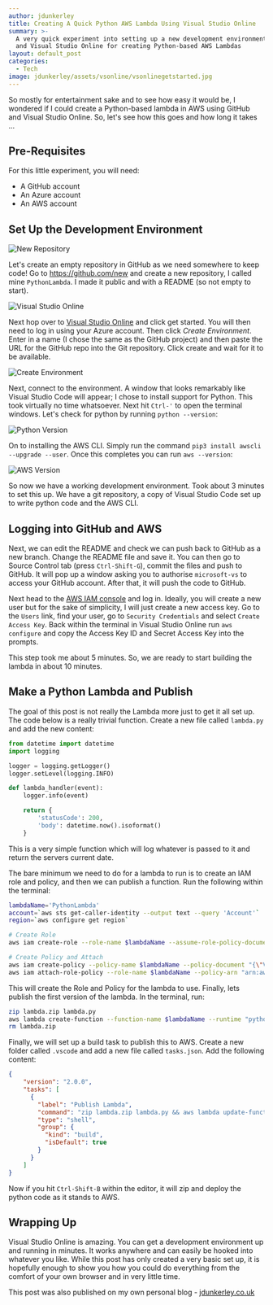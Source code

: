 ```yaml
---
author: jdunkerley
title: Creating A Quick Python AWS Lambda Using Visual Studio Online
summary: >-
  A very quick experiment into setting up a new development environment in GitHub
  and Visual Studio Online for creating Python-based AWS Lambdas
layout: default_post
categories:
  - Tech
image: jdunkerley/assets/vsonline/vsonlinegetstarted.jpg
---
```

So mostly for entertainment sake and to see how easy it would be, I wondered if I could create a Python-based lambda in AWS using GitHub and Visual Studio Online. So, let's see how this goes and how long it takes ...

## Pre-Requisites

For this little experiment, you will need:
 
- A GitHub account
- An Azure account
- An AWS account

## Set Up the Development Environment

<img src="{{ site.baseurl }}/jdunkerley/assets/vsonline/newrepository.jpg" alt="New Repository" />

Let's create an empty repository in GitHub as we need somewhere to keep code! Go to https://github.com/new and create a new repository, I called mine `PythonLambda`. I made it public and with a README (so not empty to start).

<img src="{{ site.baseurl }}/jdunkerley/assets/vsonline/vsonlinegetstarted.jpg" alt="Visual Studio Online" />

Next hop over to [Visual Studio Online](https://visualstudio.microsoft.com/services/visual-studio-online/) and click get started. You will then need to log in using your Azure account. Then click *Create Environment*. Enter in a name (I chose the same as the GitHub project) and then paste the URL for the GitHub repo into the Git repository. Click create and wait for it to be available. 

<img src="{{ site.baseurl }}/jdunkerley/assets/vsonline/createenvironment.jpg" alt="Create Environment" />

Next, connect to the environment. A window that looks remarkably like Visual Studio Code will appear; I chose to install support for Python. This took virtually no time whatsoever. Next hit `Ctrl-'` to open the terminal windows. Let's check for python by running `python --version`:

<img src="{{ site.baseurl }}/jdunkerley/assets/vsonline/pythonversion.jpg" alt="Python Version" />

On to installing the AWS CLI. Simply run the command `pip3 install awscli --upgrade --user`. Once this completes you can run `aws --version`:

<img src="{{ site.baseurl }}/jdunkerley/assets/vsonline/awsversion.jpg" alt="AWS Version" />

So now we have a working development environment. Took about 3 minutes to set this up. We have a git repository, a copy of Visual Studio Code set up to write python code and the AWS CLI.

## Logging into GitHub and AWS

Next, we can edit the README and check we can push back to GitHub as a new branch. Change the README file and save it. You can then go to Source Control tab (press `Ctrl-Shift-G`), commit the files and push to GitHub. It will pop up a window asking you to authorise `microsoft-vs` to access your GitHub account. After that, it will push the code to GitHub.

Next head to the [AWS IAM console](https://console.aws.amazon.com/iam/home#/home) and log in. Ideally, you will create a new user but for the sake of simplicity, I will just create a new access key. Go to the `Users` link, find your user, go to `Security Credentials` and select `Create Access Key`. Back within the terminal in Visual Studio Online run `aws configure` and copy the Access Key ID and Secret Access Key into the prompts. 

This step took me about 5 minutes. So, we are ready to start building the lambda in about 10 minutes.

## Make a Python Lambda and Publish

The goal of this post is not really the Lambda more just to get it all set up. The code below is a really trivial function. Create a new file called `lambda.py` and add the new content:

~~~python
from datetime import datetime
import logging

logger = logging.getLogger()
logger.setLevel(logging.INFO)

def lambda_handler(event):
    logger.info(event)

    return {
        'statusCode': 200,
        'body': datetime.now().isoformat()
    }
~~~

This is a very simple function which will log whatever is passed to it and return the servers current date. 

The bare minimum we need to do for a lambda to run is to create an IAM role and policy, and then we can publish a function. Run the following within the terminal:

~~~bash
lambdaName='PythonLambda'
account=`aws sts get-caller-identity --output text --query 'Account'`
region=`aws configure get region`

# Create Role
aws iam create-role --role-name $lambdaName --assume-role-policy-document "{\"Version\":\"2012-10-17\",\"Statement\":[{\"Effect\":\"Allow\",\"Principal\":{\"Service\":\"lambda.amazonaws.com\"},\"Action\":\"sts:AssumeRole\"}]}" 

# Create Policy and Attach
aws iam create-policy --policy-name $lambdaName --policy-document "{\"Version\": \"2012-10-17\",\"Statement\": [{\"Effect\": \"Allow\",\"Action\": \"logs:CreateLogGroup\",\"Resource\": \"arn:aws:logs:$region:$account:*\"},{\"Effect\": \"Allow\",\"Action\": [\"logs:CreateLogStream\",\"logs:PutLogEvents\"],\"Resource\": [\"arn:aws:logs:$region:$account:log-group:/aws/lambda/$function:*\"]}]}"
aws iam attach-role-policy --role-name $lambdaName --policy-arn "arn:aws:iam::$account:policy/$lambdaName"
~~~

This will create the Role and Policy for the lambda to use. Finally, lets publish the first version of the lambda. In the terminal, run:

~~~bash
zip lambda.zip lambda.py
aws lambda create-function --function-name $lambdaName --runtime "python3.7" --handler "lambda_handler" --zip-file fileb://lambda.zip --role "arn:aws:iam::$account:role/$lambdaName"
rm lambda.zip
~~~

Finally, we will set up a build task to publish this to AWS. Create a new folder called `.vscode` and add a new file called `tasks.json`. Add the following content:

~~~json
{
    "version": "2.0.0",
    "tasks": [
      {
        "label": "Publish Lambda",
        "command": "zip lambda.zip lambda.py && aws lambda update-function-code --function-name PythonLambda --zip-file fileb://lambda.zip && rm lambda.zip",
        "type": "shell",
        "group": {
          "kind": "build",
          "isDefault": true
        }
      }
    ]
}
~~~

Now if you hit `Ctrl-Shift-B` within the editor, it will zip and deploy the python code as it stands to AWS. 

## Wrapping Up

Visual Studio Online is amazing. You can get a development environment up and running in minutes. It works anywhere and can easily be hooked into whatever you like. While this post has only created a very basic set up, it is hopefully enough to show you how you could do everything from the comfort of your own browser and in very little time.

This post was also published on my own personal blog - [jdunkerley.co.uk](https://jdunkerley.co.uk/)
